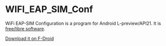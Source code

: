 WIFI_EAP_SIM_Conf
=================

WiFi EAP-SIM Configuration is a program for Android L-preview/API21.
It is [free/libre software](https://gnu.org/philosophy/free-sw.html).

[Download it on F-Droid](https://f-droid.org/repository/browse/?fdid=net.loeuillet.wifi_eap_sim_conf)
